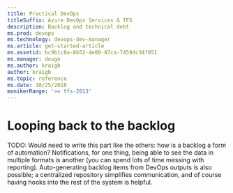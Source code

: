 ```yaml
---
title: Practical DevOps
titleSuffix: Azure DevOps Services & TFS
description: Backlog and technical debt
ms.prod: devops
ms.technology: devops-dev-manager
ms.article: get-started-article
ms.assetid: bc9b1c8a-8b52-4e80-87ca-7459dc34f851
ms.manager: douge
ms.author: kraigb
author: kraigb
ms.topic: reference
ms.date: 10/25/2018
monikerRange: '>= tfs-2013'
---
```


# Looping back to the backlog

TODO: Would need to write this part like the others: how is a backlog a form of automation? Notifications, for one thing, being able to see the data in multiple formats is another (you can spend lots of time messing with reporting). Auto-generating backlog items from DevOps outputs is also possible; a centralized repository simplifies communication, and of course having hooks into the rest of the system is helpful.
